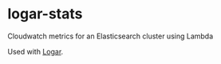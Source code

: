 # logar-stats
Cloudwatch metrics for an Elasticsearch cluster using Lambda

Used with [Logar](https://github.com/everydayhero/logar).
